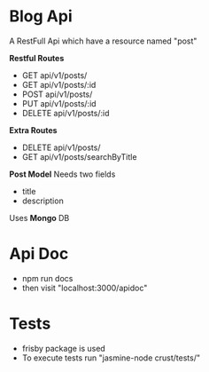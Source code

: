 # Blog Api #

A RestFull Api which have a resource named "post"

<b>Restful Routes</b>
* GET     api/v1/posts/
* GET     api/v1/posts/:id
* POST    api/v1/posts/
* PUT     api/v1/posts/:id
* DELETE  api/v1/posts/:id

<b>Extra Routes</b>
* DELETE  api/v1/posts/
* GET     api/v1/posts/searchByTitle


<b>Post Model</b>
Needs two fields
* title
* description

Uses <b>Mongo</b> DB

# Api Doc #
* npm run docs
* then visit "localhost:3000/apidoc"

# Tests #
* frisby package is used
* To execute tests run "jasmine-node crust/tests/"
